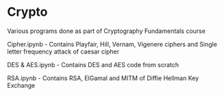 # Crypto
Various programs done as part of Cryptography Fundamentals course

Cipher.ipynb - Contains Playfair, Hill, Vernam, Vigenere ciphers and Single letter frequency attack of caesar cipher

DES & AES.ipynb - Contains DES and AES code from scratch

RSA.ipynb - Contains RSA, ElGamal and MITM of Diffie Hellman Key Exchange
